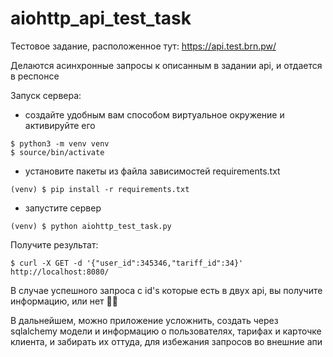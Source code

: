 # aiohttp_api_test_task
Тестовое задание, расположенное тут:
https://api.test.brn.pw/

Делаются асинхронные запросы к описанным в задании api, и отдается в респонсе 

Запуск сервера:
- создайте удобным вам способом виртуальное окружение и активируйте его
```.env
$ python3 -m venv venv
$ source/bin/activate
```
- установите пакеты из файла зависимостей requirements.txt
```.env
(venv) $ pip install -r requirements.txt
```
- запустите сервер
```.env
(venv) $ python aiohttp_test_task.py
```
Получите результат:
```.env
$ curl -X GET -d '{"user_id":345346,"tariff_id":34}' http://localhost:8080/
```
В случае успешного запроса с id's которые есть в двух api, вы получите информацию, или нет 💁‍♂


В дальнейшем, можно приложение усложнить, создать через sqlalchemy модели и информацию о пользователях, тарифах и карточке клиента, и забирать их оттуда, для избежания запросов во внешние апи
